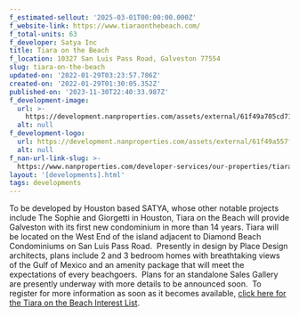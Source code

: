 ```yaml
---
f_estimated-sellout: '2025-03-01T00:00:00.000Z'
f_website-link: https://www.tiaraonthebeach.com/
f_total-units: 63
f_developer: Satya Inc
title: Tiara on the Beach
f_location: 10327 San Luis Pass Road, Galveston 77554
slug: tiara-on-the-beach
updated-on: '2022-01-29T03:23:57.786Z'
created-on: '2022-01-29T01:30:05.352Z'
published-on: '2023-11-30T22:40:33.987Z'
f_development-image:
  url: >-
    https://development.nanproperties.com/assets/external/61f49a705cd71c0ffe01dfd6_2101920tiara20-203d20views2002.jpeg
  alt: null
f_development-logo:
  url: https://development.nanproperties.com/assets/external/61f49a557f6caaddff81d878_tiara_logo201.png
  alt: null
f_nan-url-link-slug: >-
  https://www.nanproperties.com/developer-services/our-properties/tiara-on-the-beach
layout: '[developments].html'
tags: developments
---
```


To be developed by Houston based SATYA, whose other notable projects include The Sophie and Giorgetti in Houston, Tiara on the Beach will provide Galveston with its first new condominium in more than 14 years. Tiara will be located on the West End of the island adjacent to Diamond Beach Condominiums on San Luis Pass Road.  Presently in design by Place Design architects, plans include 2 and 3 bedroom homes with breathtaking views of the Gulf of Mexico and an amenity package that will meet the expectations of every beachgoers.  Plans for an standalone Sales Gallery are presently underway with more details to be announced soon.  To register for more information as soon as it becomes available, [click here for the Tiara on the Beach Interest List](https://www.tiaraonthebeach.com/).
